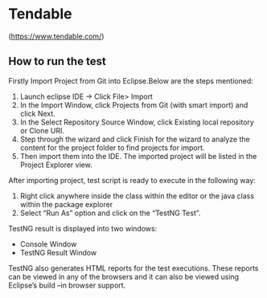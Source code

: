 # Tendable
(https://www.tendable.com/)
## How to run the test
Firstly Import Project from Git into Eclipse.Below are the steps mentioned:
1. Launch eclipse IDE -> Click File> Import
2. In the Import Window, click Projects from Git (with smart import) and click Next.
3. In the Select Repository Source Window, click Existing local repository or Clone URI.
4. Step through the wizard and click Finish for the wizard to analyze the content for the project folder to find projects for import. 
5. Then import them into the IDE. The imported project will be listed in the Project Explorer view.

After importing project, test script is ready to execute in the following way:
1. Right click anywhere inside the class within the editor or the java class within the package explorer
2. Select “Run As” option and click on the “TestNG Test”.

TestNG result is displayed into two windows:
- Console Window
- TestNG Result Window

TestNG also generates HTML reports for the test executions. 
These reports can be viewed in any of the browsers and it can also be viewed using Eclipse’s build –in browser support.
